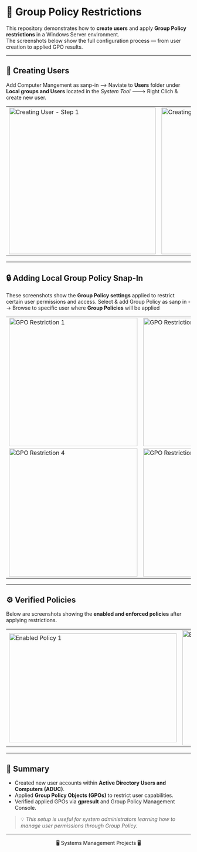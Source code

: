# 🧭 Group Policy Restrictions

This repository demonstrates how to **create users** and apply **Group Policy restrictions** in a Windows Server environment.  
The screenshots below show the full configuration process — from user creation to applied GPO results.

---

## 👤 Creating Users
Add Computer Mangement as sanp-in --> Naviate to **Users** folder under **Local groups and Users** located in the *System Tool* ---> Right Clich & create new user.
<table>
  <tr>
    <td><img width="400" alt="Creating User - Step 1" src="https://github.com/user-attachments/assets/bfb7c023-be7b-40ca-a755-046ca8671634" /></td>
    <td><img width="400" alt="Creating User - Step 2" src="https://github.com/user-attachments/assets/443e9acb-cd6a-4682-8589-3e565380b893" /></td>
    <td><img width="400" alt="Creating User - Step 3" src="https://github.com/user-attachments/assets/b2db6564-abc6-436d-9a18-40eb1cad211d" /></td>
  </tr>
</table>

---

## 🔒 Adding Local Group Policy Snap-In

These screenshots show the **Group Policy settings** applied to restrict certain user permissions and access.
Select & add Group Policy as sanp in --> Browse to specific user where **Group Policies** will be applied 

<table>
  <tr>
    <td><img width="350" alt="GPO Restriction 1" src="https://github.com/user-attachments/assets/89464fd9-4747-4782-aa18-b671634c46e6" /></td>
    <td><img width="350" alt="GPO Restriction 2" src="https://github.com/user-attachments/assets/68210f94-614e-4fbd-93db-accd545291ac" /></td>
    <td><img width="350" alt="GPO Restriction 3" src="https://github.com/user-attachments/assets/2f5f4cdf-7048-4fd3-90b4-992e41ea8bbe" /></td>
  </tr>
  
  <tr>
    <td><img width="350" alt="GPO Restriction 4" src="https://github.com/user-attachments/assets/44296e2d-1097-4543-8fdc-a3a638c246ca" /></td>
    <td><img width="350" alt="GPO Restriction 5" src="https://github.com/user-attachments/assets/cf505ddb-afb4-42e8-ba7b-1c938ab3b03b" /></td>
    <td><img width="400" height="248" alt="GPO Restriction 6" src="https://github.com/user-attachments/assets/a7e9ae75-18b5-4eb5-a4d8-2fe9818e8c28" /></td>
  </tr>
</table>

---

## ⚙️ Verified Policies

Below are screenshots showing the **enabled and enforced policies** after applying restrictions.

<table>
    <tr>
        <td>
  <img width="457" height="297" alt="Enabled Policy 1" src="https://github.com/user-attachments/assets/bf3d3832-d8a7-49be-9de1-d72fb94b9130" /> </td>
 <td> <img width="1209" height="314" alt="Enabled Policy 2" src="https://github.com/user-attachments/assets/4527d6b0-a557-48b7-85c0-a2ea1983a0c1" /></td>
    </tr>
</table>

---

## 🧩 Summary

- Created new user accounts within **Active Directory Users and Computers (ADUC)**.  
- Applied **Group Policy Objects (GPOs)** to restrict user capabilities.  
- Verified applied GPOs via **gpresult** and Group Policy Management Console.  

> 💡 *This setup is useful for system administrators learning how to manage user permissions through Group Policy.*

---
<div align="center"> 🖥️ Systems Management Projects 🖥️
</div>
